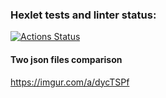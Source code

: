 ### Hexlet tests and linter status:
[![Actions Status](https://github.com/ddm14159/java-project-71/actions/workflows/hexlet-check.yml/badge.svg)](https://github.com/ddm14159/java-project-71/actions)


#### Two json files comparison
https://imgur.com/a/dycTSPf
